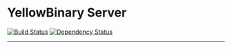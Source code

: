 YellowBinary Server
===========

[![Build Status](https://travis-ci.org/YellowBinary/server.svg?branch=master "Build Status")](https://travis-ci.org/YellowBinary/server) [![Dependency Status](https://www.versioneye.com/user/projects/54105ca39e1622507400004e/badge.svg?style=flat)](https://www.versioneye.com/user/projects/54105ca39e1622507400004e)
- - -
